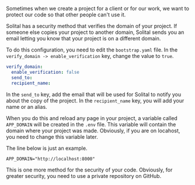 Sometimes when we create a project for a client or for our work, we want to protect our code so that other people can't use it.

Solital has a security method that verifies the domain of your project. If someone else copies your project to another domain, Solital sends you an email letting you know that your project is on a different domain.

To do this configuration, you need to edit the `bootstrap.yaml` file. In the `verify_domain -> enable_verification` key, change the value to `true`.

```yaml
verify_domain:
  enable_verification: false
  send_to: 
  recipient_name: 
```

In the `send_to` key, add the email that will be used for Solital to notify you about the copy of the project. In the `recipient_name` key, you will add your name or an alias.

When you do this and reload any page in your project, a variable called `APP_DOMAIN` will be created in the `.env` file. This variable will contain the domain where your project was made. Obviously, if you are on locahost, you need to change this variable later.

The line below is just an example.

```
APP_DOMAIN="http://localhost:8000"
```

This is one more method for the security of your code. Obviously, for greater security, you need to use a private repository on GitHub.